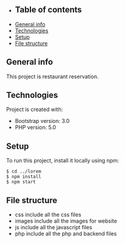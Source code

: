 * ## Table of contents
* [General info](#general-info)
* [Technologies](#technologies)
* [Setup](#setup)
* [File structure](#file-structure)

## General info
This project is restaurant reservation.
	
## Technologies
Project is created with:
* Bootstrap version: 3.0
* PHP version: 5.0
	
## Setup
To run this project, install it locally using npm:

```
$ cd ../lorem
$ npm install
$ npm start
```

## File structure 
* css include all the css files
* images include all the images for website
* js include all the javascript files
* php include all the php and backend files
